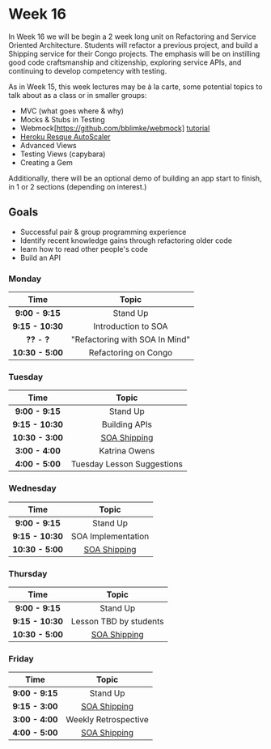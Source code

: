 # Week 16

In Week 16 we will be begin a 2 week long unit on Refactoring and Service Oriented Architecture. Students will refactor a previous project, and build a Shipping service for their Congo projects. The emphasis will be on instilling good code craftsmanship and citizenship, exploring service APIs, and continuing to develop competency with testing.

As in Week 15, this week lectures may be à la carte, some potential topics to talk about as a class or in smaller groups:

- MVC (what goes where & why)
- Mocks & Stubs in Testing
- Webmock[https://github.com/bblimke/webmock] [tutorial](http://marnen.github.io/webmock-presentation/webmock.html#(1))
- [Heroku Resque AutoScaler](https://github.com/G5/heroku_resque_autoscaler)
- Advanced Views
- Testing Views (capybara)
- Creating a Gem

Additionally, there will be an optional demo of building an app start to finish, in 1 or 2 sections (depending on interest.)

## Goals
- Successful pair & group programming experience
- Identify recent knowledge gains through refactoring older code
- learn how to read other people's code
- Build an API

### Monday

| Time             | Topic                                  |
|:----------------:|:--------------------------------------:|
| **9:00 - 9:15**  | Stand Up                               |
| **9:15 - 10:30** | Introduction to SOA                    |
| **??** - **?**   | "Refactoring with SOA In Mind"         |
| **10:30 - 5:00** | Refactoring on Congo                   |

### Tuesday

| Time             | Topic                                  |
|:----------------:|:--------------------------------------:|
| **9:00 - 9:15**  | Stand Up                               |
| **9:15 - 10:30** | Building APIs                          |
| **10:30 - 3:00** | [SOA Shipping](shipping_service.md)    |
| **3:00 - 4:00**  | Katrina Owens                          |
| **4:00 - 5:00**  | Tuesday Lesson Suggestions             |


### Wednesday
| Time              | Topic                               |
|:-----------------:|:-----------------------------------:|
| **9:00 - 9:15**   | Stand Up                            |
| **9:15 - 10:30**  | SOA Implementation                  |
| **10:30 - 5:00**  | [SOA Shipping](shipping_service.md) |


### Thursday

| Time             | Topic                               |
|:----------------:|:-----------------------------------:|
| **9:00 - 9:15**  | Stand Up                            |
| **9:15 - 10:30** | Lesson TBD by students              |
| **10:30 - 5:00** | [SOA Shipping](shipping_service.md) |



### Friday

| Time            | Topic                               |
|:---------------:|:-----------------------------------:|
| **9:00 - 9:15** | Stand Up                            |
| **9:15 - 3:00** | [SOA Shipping](shipping_service.md) |
| **3:00 - 4:00** | Weekly Retrospective                |
| **4:00 - 5:00** | [SOA Shipping](shipping_service.md) |



